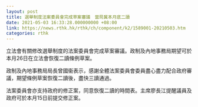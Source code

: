 ```yaml
---
layout: post
title: 選舉制度法案委員會完成草案審議　當局冀本月底二讀
date: 2021-05-03 16:33:28.000000000 +08:00
link: https://news.rthk.hk/rthk/ch/component/k2/1589001-20210503.htm
categories: rthk
---
```


立法會有關修改選舉制度的法案委員會完成草案審議。政制及內地事務局期望可於本月26日在立法會恢復二讀條例草案。

政制及內地事務局局長曾國衞表示，感謝全體法案委員會委員盡心盡力配合政府審議，期望條例草案恢復二讀後，盡快三讀通過。

法案委員會亦支持政府的修正案，同意恢復二讀的時間表。主席廖長江提醒議員及政府可於本月15日前提交修正案。
